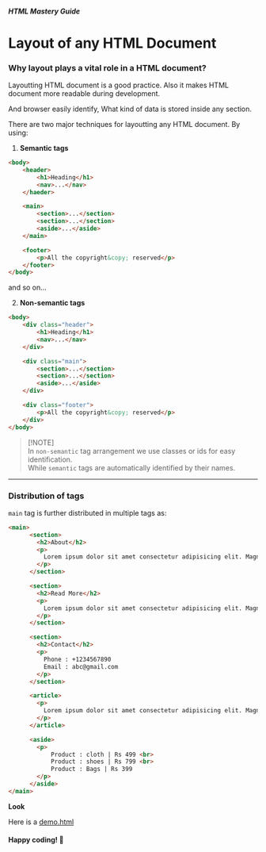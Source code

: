 ##### HTML Mastery Guide

# Layout of any HTML Document

### Why layout plays a vital role in a HTML document?
Layoutting HTML document is a good practice. Also it makes HTML document more readable during development. 

And browser easily identify, What kind of data is stored inside any section.

There are two major techniques for layoutting any HTML document. By using:
1. **Semantic tags**

```html
<body>
    <header>
        <h1>Heading</h1>
        <nav>...</nav>
    </haeder>

    <main>
        <section>...</section>
        <section>...</section>
        <aside>...</aside>
    </main>

    <footer>
        <p>All the copyright&copy; reserved</p>
    </footer>
</body>
```
and so on...

2. **Non-semantic tags**
```html
<body>
    <div class="header">
        <h1>Heading</h1>
        <nav>...</nav>
    </div>

    <div class="main">
        <section>...</section>
        <section>...</section>
        <aside>...</aside>
    </div>

    <div class="footer">
        <p>All the copyright&copy; reserved</p>
    </div>
</body>
```
> [!NOTE]\
> In `non-semantic` tag arrangement we use classes or ids for easy identification.\
> While `semantic` tags are automatically identified by their names.

***
### Distribution of tags
`main` tag is further distributed in multiple tags as:

```html
<main>
      <section>
        <h2>About</h2>
        <p>
          Lorem ipsum dolor sit amet consectetur adipisicing elit. Magnam corrupti suscipit aperiam, saepe reprehenderitquia minima quoscommodiblanditiis illum est repudiandae possimus sit animi eum, delectus, asperiores dolorum eligendi 
        </p>
      </section>

      <section>
        <h2>Read More</h2>
        <p>
          Lorem ipsum dolor sit amet consectetur adipisicing elit. Magnam corrupti suscipit aperiam, saepe reprehenderitquia minima quoscommodiblanditiis illum est repudiandae possimus sit animi eum, delectus, asperiores dolorum eligendi 
        </p>
      </section>

      <section>
        <h2>Contact</h2>
        <p>
          Phone : +1234567890
          Email : abc@gmail.com
        </p>
      </section>

      <article>
        <p>
          Lorem ipsum dolor sit amet consectetur adipisicing elit. Magnam corrupti suscipit aperiam, saepe reprehenderitquia minima quoscommodiblanditiis illum est repudiandae possimus sit animi eum, delectus, asperiores dolorum eligendi 
        </p>
      </article>

      <aside>
        <p>
            Product : cloth | Rs 499 <br>
            Product : shoes | Rs 799 <br>
            Product : Bags | Rs 399
        </p>
      </aside>
</main>
```

**Look**

Here is a [demo.html](demo.html)

#### Happy coding! 🤝


